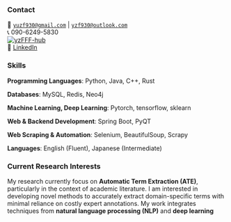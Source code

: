 
### Contact
📧 <code>yuzf930@gmail.com</code> | <code>yzf930@outlook.com</code> \
📞 090-6249-5830 \
[![yzFFF-hub](https://img.shields.io/badge/yzFFF-blue?logo=github)](https://github.com//yzFFF-hub)\
🔗 [LinkedIn](#)

[//]: # (#### Education  )

[//]: # (**XX University**, Master of XX &#40;XX – XX&#41;  )

[//]: # (• GPA: XX/XX  )

[//]: # ()
[//]: # (**XX University**, Exchange student <br>  )

[//]: # (• As a XX, represented my college as an outstanding student for a XX exchange program.  )

[//]: # ()
[//]: # (**XX University**, Honours Bachelor of XX &#40;XX – XX&#41;  )

[//]: # (• GPA: XX/XX &#40;top XX%&#41;  )
[//]: # (### Education)

[//]: # ()
[//]: # (## The University of Tokyo &#40;UTokyo&#41;)

[//]: # (📅 **March 2027 &#40;Expected&#41;**  )

[//]: # (🎓 **M.S. in Information Science and Technology**  )

[//]: # (🏫 Graduate School of Information Science and Technology  )

[//]: # (💻 Department of Computer Science)

[//]: # ()
[//]: # (## Beijing University of Posts and Telecommunications &#40;BUPT&#41;)

[//]: # (📅 **June 2024**  )

[//]: # (🎓 **B.E. in Engineering**  )

[//]: # (🏫 School of Artificial Intelligence  )

[//]: # (🤖 Intelligence Science and Technology)

### Skills

**Programming Languages**: Python, Java, C++, Rust

**Databases**: MySQL, Redis, Neo4j

**Machine Learning, Deep Learning**: Pytorch, tensorflow, sklearn

**Web & Backend Development**: Spring Boot, PyQT

**Web Scraping & Automation**: Selenium, BeautifulSoup, Scrapy

**Languages**: English (Fluent), Japanese (Intermediate)

### Current Research Interests  
My research currently focus on **Automatic Term Extraction (ATE)**, particularly in the context of academic literature. I am interested in developing novel methods to accurately extract domain-specific terms with minimal reliance on costly expert annotations. My work integrates techniques from **natural language processing (NLP)** and **deep learning**